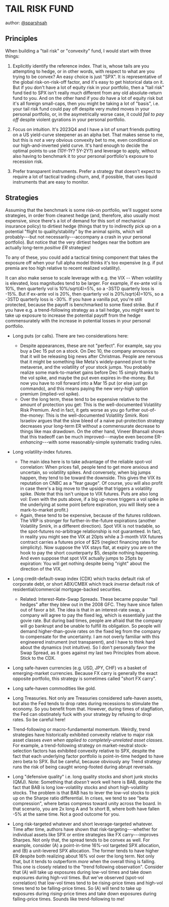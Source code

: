 # TAIL RISK FUND

author: [@sparshsah](https://github.com/sparshsah)

## Principles

When building a "tail risk" or "convexity" fund, I would start with three things:

1. Explicitly identify the reference index. That is, whose tails are you attempting to hedge, or in other words, with respect to what are you trying to be convex?
   An easy choice is just "SPX". It is representative of the global risk-on-risk-off factor, and it's easy to get historical data on it.
   But if you don't have a lot of equity risk in your portfolio, then a "tail risk" fund tied to SPX isn't really much different from any old absolute-return fund to you.
   And on the other hand if you _do_ have a lot of equity risk but it's all foreign small-caps, then you might be taking a lot of "basis", i.e.
   your tail risk fund could pay off despite very muted moves in your personal portfolio, or, in the asymetrically worse case,
   it could _fail to pay off_ despite violent gyrations in your personal portfolio.

2. Focus on intuition. It's 2023Q4 and I have a lot of smart friends putting on a US yield-curve steepener as an alpha bet.
   That makes sense to me, but this is _not_ a very obvious convexity bet to me, even conditional on our high-and-inverted yield curve.
   It's hard enough to decide the optimal points to use (10Y-1Y? 5Y-2Y?) and leverage to apply,
   without also having to benchmark it to your personal portfolio's exposure to recession risk.

3. Prefer transparent instruments. Prefer a strategy that doesn't expect to require a lot of tactical trading churn, and, if possible,
   that uses liquid instruments that are easy to monitor.

## Strategies

Assuming that the benchmark is some risk-on portfolio, we'll suggest some strategies, in order
from cleanest hedge (and, therefore, also usually most expensive, since there's a lot of demand for this sort of mechanical insurance policy)
to dirtiest hedge (things that try to indirectly pick up on a potential "flight to quality/stability" by the animal spirits,
which will probably---but not necessarily---accompany a crash in your personal portfolio).
But notice that the very dirtiest hedges near the bottom are actually long-term _positive ER_ strategies!

To any of these, you could add a tactical timing component that takes the exposure off when your full alpha model thinks it's too expensive
(e.g. if put premia are too high relative to recent realized volatility).

It can also make sense to scale leverage with e.g. the VIX -- When volatility is elevated, loss magnitudes tend to be larger.
For example, if ex-ante vol is 10%, then quarterly vol is 10%/sqrt(4)=5%, so a -3STD quarterly loss is -15%.
But if ex-ante vol is 20%, then quarterly vol is 20%/sqrt(4)=10%, so a -3STD quarterly loss is -30%.
If you have a vanilla put, you're still protected, because the payoff is benchmarked to some fixed strike.
But if you have e.g. a trend-following strategy as a tail hedge, you might want to take up exposure to
increase the potential payoff from the hedge commensurately with the increase in potential losses in your personal portfolio.

* Long puts (or calls). There are two considerations here:
    * Despite appearances, these are not "perfect". For example, say you buy a Dec 15 put on a stock.
      On Dec 10, the company announces that it will be releasing big news after Christmas.
      People are nervous that it might be something like Meta's widely-panned pivot to the metaverse, and the volatility of your stock jumps.
      You probably realize some mark-to-market gains before Dec 15 simply thanks to the vol spike, and maybe the put even expires in-the-money.
      But now you have to roll forward into a Mar 15 put (or else just go commando), and this means paying the new very-high option premium (implied-vol spike).
    * Over the long term, these tend to be expensive relative to the amount of protection you get: This is the well-documented Volatility Risk Premium.
      And in fact, it gets worse as you go further out-of-the-money: This is the well-documented Volatility Smirk.
      Roni Israelov argues that the slow bleed of a naive put-protection strategy decreases your long-term ER without a commensurate decrease to things like max drawdown.
      On the other hand, Vineer Bhansali shows that this tradeoff can be much improved---maybe even become ER-_enhancing_---with some reasonably-simple systematic trading rules.

* Long volatility-index futures.
    * The main idea here is to take advantage of the reliable spot-vol correlation: When prices fall, people tend to get more anxious and uncertain, so volatility spikes.
      And conversely, when big jumps happen, they tend to be toward the downside. This gives the VIX its reputation on CNBC as a "fear gauge".
      Of course, you will also profit in case there's a big move to the upside that triggers a volatility spike. (Note that this isn't unique to VIX futures. Puts are also long vol:
      Even with the puts above, if a big up-move triggers a vol spike in the underlying at some point before expiration, you will likely see a mark-to-market profit.)
    * Again, these tend to be expensive, because of the futures rolldown.
      The VRP is stronger for further-in-the-future expirations (another Volatility Smirk, in a different direction).
      Spot VIX is not tradable, so the spot-futures no-arbitrage relationship is not guaranteed.
      In fact, in reality you might see the VIX at 20pts while a 3-month VIX futures contract carries a futures price of $25 (neglect financing rates for simplicity).
      Now suppose the VIX stays flat, at expiry you are on the hook to pay the short counterparty $5, despite nothing happening.
      And even suppose that spot VIX actually jumps to 25pts by expiration: You will get nothing despite being "right" about the direction of the VIX.

* Long credit-default-swap index (CDX) which tracks default risk of corporate debt,
  or short ABX/CMBX which track _inverse_ default risk of residential/commercial mortgage-backed securities.
    * Related: Interest-Rate-Swap Spreads. These became popular "tail hedges" after they blew out in the 2008 GFC. They have since fallen out of favor a bit.
      The idea is that in an interest-rate swap, a company will agree to pay the fixed leg, which is essentially just the govie rate.
      But during bad times, people are afraid that the company will go bankrupt and be unable to fulfill its obligation.
      So people will demand higher-than-govie rates on the fixed leg from the company to compensate for the uncertainty.
      I am not overly familiar with this engineered instrument (not transparent), and I have to think hard about the dynamics (not intuitive).
      So I don't personally favor the Swap Spread, as it goes against my last two Principles from above.
      Stick to the CDX.

* Long safe-haven currencies (e.g. USD, JPY, CHF) vs a basket of emerging-market currencies.
  Because FX carry is generally the exact opposite portfolio, this strategy is sometimes called "short FX carry".

* Long safe-haven commodities like gold.

* Long Treasuries. Not only are Treasuries considered safe-haven assets, but also the Fed tends to drop rates during recessions to stimulate the economy.
  So you benefit from that. However, during times of stagflation, the Fed can obstinately fuck with your strategy by refusing to drop rates.
  So be careful here!

* Trend-following or macro-fundamental momentum.
  Weirdly, trend strategies have historically exhibited convexity relative to major risk asset classes _even when applied to completely-unrelated asset classes_.
  For example, a trend-following strategy on market-neutral stock-selection factors has exhibited convexity relative to SPX,
  despite the fact that each underlying factor portfolio is point-in-time hedged to have zero beta to SPX.
  But be careful, because obviously any Trend strategy runs the risk of being caught wrong-footed during abrupt reversals.

* Long "defensive quality" i.e. long quality stocks and short junk stocks (QMJ).
  Note: Something that _doesn't_ work well here is BAB, despite the fact that BAB is long low-volatility stocks and short high-volatility stocks.
  The problem is that BAB has to lever the low-vol stocks to pick up on the Sharpe ratio differential.
  In crises, we tend to see "beta compression", where betas compress toward unity across the board.
  In that scenario, you are 2x long A and 1x short B, where both have fallen -5% at the same time. Not a good outcome for you.

* Long risk-targeted whatever and short leverage-targeted whatever.
  Time after time, authors have shown that risk-targeting---whether for individual assets like SPX or entire strategies like FX carry---improves Sharpes.
  Not only that, the spread tends to be convex as well.
  For example, consider (A) a point-in-time 16%-vol targeted SPX allocation, and (B) a unit-levered SPX allocation.
  The former tends to have higher ER despite both realizing about 16% vol over the long term.
  Not only that, but it tends to outperform _more_ when the overall thing is falling. This one is closely related to the "trend following observation".
  Consider that (A) will take up exposures during low-vol times and take down exposures during high-vol times.
  But we've observed (spot-vol correlation) that low-vol times tend to be rising-price times and high-vol times tend to be falling-price times.
  So (A) will tend to take up exposures during rising-price times and take down exposures during falling-price times.
  Sounds like trend-following to me!
